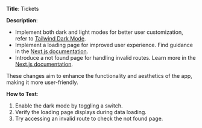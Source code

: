 **Title**: Tickets

**Description**:

- Implement both dark and light modes for better user customization, refer to [Tailwind Dark Mode](https://tailwindcss.com/docs/dark-mode).
- Implement a loading page for improved user experience. Find guidance in the [Next.js documentation](https://nextjs.org/docs/app/building-your-application/routing/loading-ui-and-streaming).
- Introduce a not found page for handling invalid routes. Learn more in the [Next.js documentation](https://nextjs.org/docs/app/api-reference/file-conventions/not-found).

These changes aim to enhance the functionality and aesthetics of the app, making it more user-friendly.

**How to Test**:

1. Enable the dark mode by toggling a switch.
2. Verify the loading page displays during data loading.
3. Try accessing an invalid route to check the not found page.
